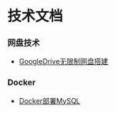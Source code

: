 # 技术文档
### 网盘技术
  * [GoogleDrive无限制网盘搭建](/杂项/GoogleDriver无限容量团队盘搭建方式.md)



### Docker
  * [Docker部署MySQL](/杂项/docker部署mysql.md)
